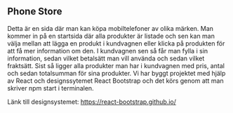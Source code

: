 ## Phone Store

Detta är en sida där man kan köpa mobiltelefoner av olika märken. Man kommer in på en startsida där alla produkter är listade och sen kan man välja mellan att lägga en produkt i kundvagnen eller klicka på produkten för att få mer information om den. I kundvagnen sen så får man fylla i sin information, sedan vilket betalsätt man vill använda och sedan vilket fraktsätt. Sist så ligger alla produkter man har i kundvagnen med pris, antal och sedan totalsumman för sina produkter.
Vi har byggt projektet med hjälp av React och designssytemet React Bootstrap och det körs genom att man skriver npm start i terminalen.

Länk till designsystemet: https://react-bootstrap.github.io/
